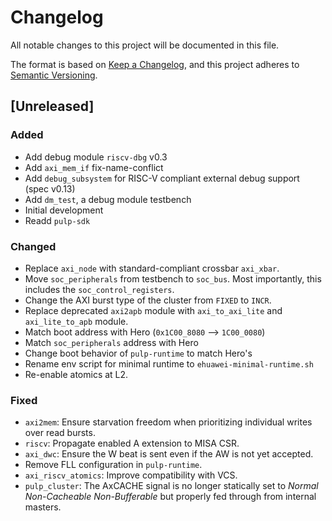 # Changelog
All notable changes to this project will be documented in this file.

The format is based on [Keep a Changelog](https://keepachangelog.com/en/1.0.0/),
and this project adheres to [Semantic Versioning](https://semver.org/spec/v2.0.0.html).

## [Unreleased]
### Added
- Add debug module `riscv-dbg` v0.3
- Add `axi_mem_if` fix-name-conflict
- Add `debug_subsystem` for RISC-V compliant external debug support (spec v0.13)
- Add `dm_test`, a debug module testbench
- Initial development
- Readd `pulp-sdk`

### Changed
- Replace `axi_node` with standard-compliant crossbar `axi_xbar`.
- Move `soc_peripherals` from testbench to `soc_bus`. Most importantly, this includes the `soc_control_registers`.
- Change the AXI burst type of the cluster from `FIXED` to `INCR`.
- Replace deprecated `axi2apb` module with `axi_to_axi_lite` and `axi_lite_to_apb` module.
- Match boot address with Hero (`0x1C00_8080` --> `1C00_0080`)
- Match `soc_peripherals` address with Hero
- Change boot behavior of `pulp-runtime` to match Hero's
- Rename env script for minimal runtime to `ehuawei-minimal-runtime.sh`
- Re-enable atomics at L2.

### Fixed
- `axi2mem`: Ensure starvation freedom when prioritizing individual writes over read bursts.
- `riscv`: Propagate enabled A extension to MISA CSR.
- `axi_dwc`: Ensure the W beat is sent even if the AW is not yet accepted.
- Remove FLL configuration in `pulp-runtime`.
- `axi_riscv_atomics`: Improve compatibility with VCS.
- `pulp_cluster`: The AxCACHE signal is no longer statically set to *Normal Non-Cacheable
  Non-Bufferable* but properly fed through from internal masters.
